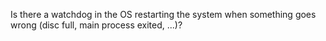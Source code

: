 Is there a watchdog in the OS restarting the system when something goes wrong (disc full, main process exited, ...)?
